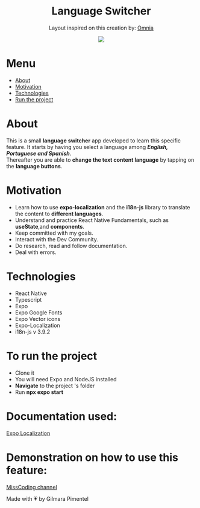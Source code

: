 <div align='center'>
<h1 align="center">Language Switcher</h1>

Layout inspired on this creation by:
[Omnia](https://dribbble.com/shots/14504573-learn-languages-easily)


<img src="https://ik.imagekit.io/cnbmdh4b9w/ezgif.com-video-to-gif__2__uceARd4NMB.gif?updatedAt=1679442894923"/>


</div>


# Menu
- <a href="#about">About</a>
- <a href="#motivation">Motivation</a>
- <a href="#technologies">Technologies</a>
- <a href="#to-run-the-project">Run the project</a>
# About

This is a small **language switcher** app developed to learn this specific feature.
It starts by having you select a language among  ***English, Portuguese and Spanish***.<br>
Thereafter you are able to **change the text content language** by tapping on the **language buttons**.<br/> 

 

# Motivation

- Learn how to use **expo-localization** and the **i18n-js** library to translate the content to  **different languages**.
- Understand and practice React Native Fundamentals, such as **useState**,and **components**. 
- Keep committed with my goals.
- Interact with the Dev Community.
- Do research, read and follow documentation.
- Deal with errors.



# Technologies

- React Native
- Typescript
- Expo
- Expo Google Fonts
- Expo Vector icons
- Expo-Localization
- i18n-js v 3.9.2

# To run the project
- Clone it
- You will need Expo and NodeJS installed
- **Navigate** to the project 's folder 
- Run **npx expo start**

# Documentation used:
[Expo Localization](https://docs.expo.dev/versions/latest/sdk/localization/)
# Demonstration on how to use this feature:
[MissCoding channel](https://www.youtube.com/watch?v=NqhXtRRm8kY)


Made with 💗 by Gilmara Pimentel

